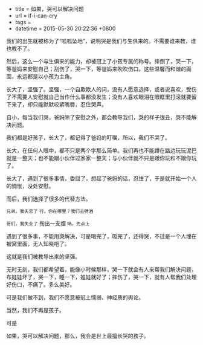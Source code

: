  - title = 如果，哭可以解决问题
 - url = if-i-can-cry
 - tags = 
 - datetime = 2015-05-30 20:22:36 +0800

我们的出生就被称为了“呱呱坠地”，说明哭是我们与生俱来的。不需要谁来教，谁也教不了。

然后，这么一个与生俱来的能力，却被冠上了小孩专属的称号。摔倒了，哭一下，等爸妈来安慰自己；刮伤了，哭一下，等爸妈来吹吹伤口。这些温馨而和谐的画面，永远都是以小孩为主角。

长大了，坚强了。坚强，一个自欺欺人的词，没有人愿意选择，或者说喜欢，受伤了不需要人安慰就自己当作什么事都没发生；没有人喜欢眼泪在眼眶里打滚就要留下来了，却只能默默咬紧嘴唇，忍住哭声。


<!--more-->


自小，每当我们哭，爸妈除了安慰之外，都会教导我们，哭的样子很丑，哭不能解决问题。

我们都是好孩子，长大了，都记得了爸妈的叮嘱，所以，我们不哭了。

长大，在任何人眼中，都不只是两个字那么简单。我们再也不能蹲在路边玩玩泥巴就是一整天；也不能跟小伙伴过家家一整天；与小伙伴就不只是跟你玩和不跟你玩了。

长大了，遇到了很多事情，委屈了，想起了爸妈的话，忍住了，于是就开始一个人的惆怅，没处安慰。

而后，我们选择了很多的代替方法。

`兄弟，我失恋了` `行，你在哪里？我们去劈酒`

`哥们，我失业了` 掏出一支烟 `吶，先点上`

遇到了很多事，不能用哭解决，可是喝完了，吸完了，还得哭，不过是一个人埋在被窝里面，无人知晓吧了。

这就是我们被教导出来的坚强。

无时无刻，我们都希望着，能像小时候那样，哭一下就会有人来帮我们解决问题，布娃娃坏了，哭一下，睡一下，娃娃就好了；摔伤了，哭一下，就有人帮我们处理好伤口，不痛了。多么美好。

可是我们做不到，我们不愿意被冠上懦弱、神经质的舆论。

当然，我们不再是孩子。

可是

如果，哭可以解决问题，那么，我会是世上最擅长哭的孩子。